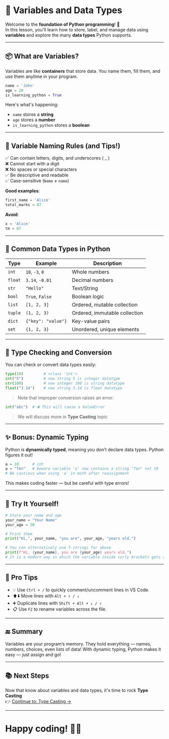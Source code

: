 # 🧠 Variables and Data Types

Welcome to the **foundation of Python programming**! 🧱  
In this lesson, you'll learn how to store, label, and manage data using **variables** and explore the many **data types** Python supports.

---

## 📦 What are Variables?

Variables are like **containers** that store data. You name them, fill them, and use them anytime in your program.

```python
name = 'John'
age = 20
is_learning_python = True
```

Here's what's happening:
- `name` stores a **string**
- `age` stores a **number**
- `is_learning_python` stores a **boolean** 

---

## 🧰 Variable Naming Rules (and Tips!)
✅ Can contain letters, digits, and underscores ( _ )  
❌ Cannot start with a digit  
❌ No spaces or special characters  
✅ Be descriptive and readable  
✅ Case-sensitive (`Name` ≠ `name`)

**Good examples**:
```python
first_name = 'Alice'
total_marks = 87
```

**Avoid**:
```python
x = 'Alice'
tm = 87
```

---

## 🧪 Common Data Types in Python

| Type    | Example            | Description                   |
| ------- | ------------------ | ----------------------------- |
| `int`   | `10`, `-3`, `0`    | Whole numbers                 |
| `float` | `3.14`, `-0.01`    | Decimal numbers               |
| `str`   | `"Hello"`          | Text/String                   |
| `bool`  | `True`, `False`    | Boolean logic                 |
| `list`  | `[1, 2, 3]`        | Ordered, mutable collection   |
| `tuple` | `(1, 2, 3)`        | Ordered, immutable collection |
| `dict`  | `{"key": "value"}` | Key-value pairs               |
| `set`   | `{1, 2, 3}`        | Unordered, unique elements    |

---

## 🧠 Type Checking and Conversion

You can check or convert data types easily:
```python
type(10)         # <class 'int'>
int("5")         # now string 5 is integer datatype
str(100)         # now integer 100 is string datatype
float("3.14")    # now string 3.14 is float datatype
```
> Note that improper conversion raises an error:
```python
int("abc")  # ❌ This will cause a ValueError
```
> We will discuss more in **Type Casting** topic 

---

## ✨ Bonus: Dynamic Typing

Python is **dynamically typed**, meaning you don’t declare data types. Python figures it out!
```python
a = 10      # int
a = "Ten"   # beware variable 'a' now contains a string "Ten" not 10
# Be cautious when using 'a' in math after reassignment
```
This makes coding faster — but be careful with type errors!

---

## 🧪 Try It Yourself!
```python
# Store your name and age
your_name = "Your Name"
your_age = 20

# Print them
print("Hi,", your_name, "you are", your_age, "years old.")

# You can alternatively use f-strings for above
print(f"Hi, {your_name}, you are {your_age} years old.")
# It is a modern way in which the variable inside curly brackets gets automatically included
```

---

## 🔧 Pro Tips

- 💡 Use `Ctrl + /` to quickly comment/uncomment lines in VS Code.
- ⬆️⬇️ Move lines with `Alt + ↑ / ↓`
- ➕ Duplicate lines with `Shift + Alt + ↓ / ↑`
- 📋 Use `F2` to rename variables across the file.

---

## 🔚 Summary

Variables are your program’s memory. They hold everything — names, numbers, choices, even lists of data! With dynamic typing, Python makes it easy — just assign and go!

---

## 📚 Next Steps

Now that know about variables and data types, it's time to rock **Type Casting**  
👉 [Continue to: Type Casting →](type-casting.md)

---

# Happy coding! 🐍✨